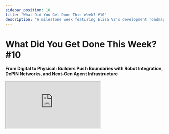 ```yaml
---
sidebar_position: 10
title: "What Did You Get Done This Week? #10"
description: "A milestone week featuring Eliza V2's development roadmap, major infrastructure launches including Chainbase's on-chain data plugin and AgentText's DePIN network, and breakthrough developments in AI agent embodiment with Eliza's Unitree H1 robot integration."
---
```


# What Did You Get Done This Week? #10

**From Digital to Physical: Builders Push Boundaries with Robot Integration, DePIN Networks, and Next-Gen Agent Infrastructure**

<div className="responsive-iframe">
  <iframe
    src="https://www.youtube.com/embed/1voboZEQTAw"
    title="YouTube video player"
    allow="accelerometer; autoplay; clipboard-write; encrypted-media; gyroscope; picture-in-picture"
    allowFullScreen
  />
</div>

- Date: 2025-01-17
- Twitter Spaces: https://x.com/i/spaces/1BdGYErEaoyGX
- YouTube Link: https://www.youtube.com/watch?v=1voboZEQTAw


## Summary

This Spaces was a forum for developers and builders in the open-source AI agent space to share their progress.

**Themes**

*   **Agent Development:** Many participants were focused on building and improving AI agents for various purposes, including trading, community management, security, and content creation.
*   **Integration with Web3:** Several projects aimed to integrate AI agents with blockchain technology, particularly in areas like DeFi, social networking, and tokenomics.
*   **Community Engagement:** There was a strong emphasis on community involvement, with projects seeking feedback, launching community-driven initiatives, and developing tools for community management.
*   **Open Source:** The importance of open-source development was highlighted, with projects sharing code and collaborating on frameworks like Eliza.
*   **Tokenomics:** Several participants discussed their tokenomics models, including staking, rewards, and governance.
*   **3D and Embodiment:** There was a recurring theme of creating 3D representations of AI agents and exploring their embodiment in physical or virtual forms.
*   **Privacy and Security:** Multiple projects focused on improving security and privacy in Web3 through AI agents.

**Updates**

*   **Eliza V2:**
    *   Shaw mentioned a small group working on V2, which is significantly different from V1 but shares some core APIs.
    *   Key focuses include:
        *   **Inventory system:** A unified system for managing wallets, real-world integrations (e.g., Shopify), and associated actions.
        *   **CLI:** A command-line interface for initializing templates, adding plugins/providers, setting up databases, editing memories/agents, and importing/exporting them.
        *   **Monorepo structure:** Streamlining development and onboarding new team members.
    *   V2 aims to solve V1's problems and introduce new ideas.
    *   Shaw will be streaming V2 development after the tour of Asia.

*   **Infrastructure & Tools:**
    *   Chainbase launched a plugin for Eliza enabling AI agents to access real-time on-chain data using natural language
    *   AgentText.fun is building a DePIN network of physical mobile devices for SMS functionality and authentication
    *   Void AI launched a cross-chain privacy mixer using AI for optimal trading routes and MEV protection
    *   Igor announced SQLite rewrite to Rust with vector embeddings and inference capabilities

*   **Community & Social:**
    *   Discover launched their SDK with fully managed AI community features
    *   Dark Sun released an investigate feature for synthesizing news and creating ongoing case investigations
    *   Coordinate introduced an agent on Farcaster for community value attestation
    *   Gods.fun launched their devotion program with 20% of tokens staked in first 48 hours

*   **Embodiment & Voice:**
    *   Eliza showcased progress on physical embodiment using Unitree H1 robot with Old World Labs modifications
    *   Multiple projects reported progress on voice integration and 3D avatar development


## Hot Takes

-   **Web 2 Companies May Never Have Open APIs**
       "We're anticipating a world where agents will be able to do more than what APIs will let them do, right? Because, you know, Web 2 apps, it's going to be a long time before the open web is truly accessible via API. And for some of these big company product managers, like it might never happen." - *AgentTextdotfun* [00:43:55]

-   **The "Approve Agent" Paradigm vs. Traditional Wallet Connections**
       "So the general idea is the old way of using dApps to connect the wallet to a website is very confusing and risky for normal people... But if you use an AI agent, what you could do is to approve certain funds in your wallet to an AI agent, and this AI agent will do everything on our behalf, like trading tokens, tipping people, playing games, and doing social things." - *xiao_zcloak* [00:29:07]

-   **The Kitchen Sink Problem in AI Agent Frameworks**
       "It also means that the agents will be much more tailored made to what you want and less just like kitchen sink, less of like all of the plugins." - *shawmakesmagic* [00:04:00]

-   **Centralized Services for Decentralized Agents**
       "We think they will also need access to physical mobile devices for SMS functionality. At minimum, just for like authenticating into web apps and sites and things like that. So we're building a DePIN network of physical mobile devices, Android devices, where through this network, an agent can autonomously provision phone numbers and then two-way encrypted...SMS from that device anywhere in the world to be able to use that functionality." - *AgentTextdotfun* [00:44:23]

-   **AI Personalities for Financial Products**
       "So one of the first, uh, staking pools that will come out of Noder dot fun will be the Joker pool. Um, it's got personality, you know, and it's given exciting, um, updates such as we've just, you know, done this much, we've got this much state, the APY is this, and you know it's being trained completely with the personality that is being given." - *Nasdao_* [00:52:06]


## Timestamps

- [00:01:00](https://www.youtube.com/watch?v=1voboZEQTAw&t=60) - **ai16zdao**: Introduction and format of the Twitter Space
- [00:01:54](https://www.youtube.com/watch?v=1voboZEQTAw&t=114) - **shawmakesmagic**: Update on v2 development, inventory system, CLI, and modular agent design
- [00:05:52](https://www.youtube.com/watch?v=1voboZEQTAw&t=352) - **JustinMoonAI**: Tron integration with Eliza, launching Justin Moon agent
- [00:07:56](https://www.youtube.com/watch?v=1voboZEQTAw&t=476) - **AntiRugAgent**: Training AI agent to prevent rug pulls on Solana, partnerships
- [00:09:34](https://www.youtube.com/watch?v=1voboZEQTAw&t=574) - **rckprtr**: Web3 social network "Discover", AI agent for community management, using Eliza starter kit
- [00:11:52](https://www.youtube.com/watch?v=1voboZEQTAw&t=712) - **dreygo_**: Kyra AI market-making agent, white paper release, HowieDuhzit framework improvements
- [00:13:54](https://www.youtube.com/watch?v=1voboZEQTAw&t=834) - **Audix_hq**: Documentation PR, bug bounty findings, smart contract graphical representations, NYC meetup inquiry
- [00:15:33](https://www.youtube.com/watch?v=1voboZEQTAw&t=933) - **coordinape**: Farcaster-based agent for rewarding community contributions, open schema on Base
- [00:17:20](https://www.youtube.com/watch?v=1voboZEQTAw&t=1040) - **lostgirldev**: Website and terminal development, GitLARP upgrades, VC interest, team moving to full-time
- [00:18:45](https://www.youtube.com/watch?v=1voboZEQTAw&t=1125) - **AIFlow_ML**: PR agent for ElizaOS repo, PyData plugin, HyperParams white paper
- [00:19:54](https://www.youtube.com/watch?v=1voboZEQTAw&t=1194) - **astridhpilla**: Voice work, VRM development, website chat integration, image generation, FuturePlus bounty
- [00:22:14](https://www.youtube.com/watch?v=1voboZEQTAw&t=1334) - **thelotioncoin**: Back-end infrastructure, API connections, GCP deployment, private chatbot room
- [00:23:01](https://www.youtube.com/watch?v=1voboZEQTAw&t=1381) - **RodrigoSotoAlt**: Plugin for persistent memory and community IDs (Employee Cards), voice integration, Abstract plugin
- [00:24:18](https://www.youtube.com/watch?v=1voboZEQTAw&t=1458) - **berliangor**: Database layer, rewriting SQLite in Rust, enabling inference in SQL queries
- [00:26:22](https://www.youtube.com/watch?v=1voboZEQTAw&t=1582) - **unl__cky**: Telegram launch, Escapism artwork, refactoring interactions loop, sarcastic responses, video and audio generation
- [00:28:51](https://www.youtube.com/watch?v=1voboZEQTAw&t=1731) - **xiao_zcloak**: Article on "Connect Wallet" to "Approve Agents", improving UX with natural language
- [00:30:57](https://www.youtube.com/watch?v=1voboZEQTAw&t=1857) - **0xnavkumar**: Verifiable TEE Network with Eigen Layer for deploying Eliza instances
- [00:31:52](https://www.youtube.com/watch?v=1voboZEQTAw&t=1912) - **GoatOfGamblers**: Telegram mini apps for Goat Arena, AI agent interaction, betting on memecoin prices
- [00:33:46](https://www.youtube.com/watch?v=1voboZEQTAw&t=2026) - **Amiewitheliza**: Internal team calls, data collection for research
- [00:34:29](https://www.youtube.com/watch?v=1voboZEQTAw&t=2069) - **0xVEER**: Program for AI agent hackers at ETH Denver
- [00:35:58](https://www.youtube.com/watch?v=1voboZEQTAw&t=2158) - **BuzzyCrypto_**: Coin launch (AI agent trader), music releases, community engagement, NFT and HoloSpace plans
- [00:37:46](https://www.youtube.com/watch?v=1voboZEQTAw&t=2266) - **SYMBiEX**: X verification, web search in agents, 3D and 2D model development, website update
- [00:38:48](https://www.youtube.com/watch?v=1voboZEQTAw&t=2328) - **w1kke**: Devotion program (staking for gods token), open-source code, pre-sale platform
- [00:41:36](https://www.youtube.com/watch?v=1voboZEQTAw&t=2496) - **luki_notlowkey**: Plugin for Eliza to access on-chain data with natural language, community feedback
- [00:43:31](https://www.youtube.com/watch?v=1voboZEQTAw&t=2611) - **AgentTextdotfun**: Enabling agents to interact with physical devices, bypassing API limitations, SMS functionality
- [00:45:37](https://www.youtube.com/watch?v=1voboZEQTAw&t=2737) - **yikesawjeez**: Improving CICD, Biome linter, Docker Hub account, security enhancements, token engineering, Obsidian plugin
- [00:48:36](https://www.youtube.com/watch?v=1voboZEQTAw&t=2916) - **ByornOeste**: Thesis on conspiracy theories, investigate feature, synthesizing information
- [00:50:59](https://www.youtube.com/watch?v=1voboZEQTAw&t=3059) - **Nasdao_**: Noda.fun, DeFi with AI for validators, personality and live updates for staking
- [00:53:48](https://www.youtube.com/watch?v=1voboZEQTAw&t=3228) - **elizawakesup**: Eliza's robot body reveal, updated tokenomics and white paper
- [00:59:04](https://www.youtube.com/watch?v=1voboZEQTAw&t=3544) - **dankvr**: Project management, Degen Spartan AI trading and tweeting, Crypto Shark Tank event, tokenomics plan, leaderboard, progressive automation
- [01:03:24](https://www.youtube.com/watch?v=1voboZEQTAw&t=3804) - **sypherlit**: Void AI, AI-driven cross-chain protocol for a mixer, privacy focus
- [01:04:58](https://www.youtube.com/watch?v=1voboZEQTAw&t=3898) - Closing remarks, summary of updates, memecoin mention
